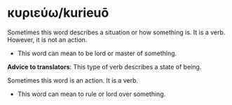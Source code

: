 # κυριεύω/kurieuō
Sometimes this word describes a situation or how something is. It is a verb. However, it is not an action. 
* This  word can mean to be lord or master of something.

**Advice to translators**: This type of verb describes a state of being. 

Sometimes this word is an action. It is a verb.
* This word can mean to rule or lord over something.
